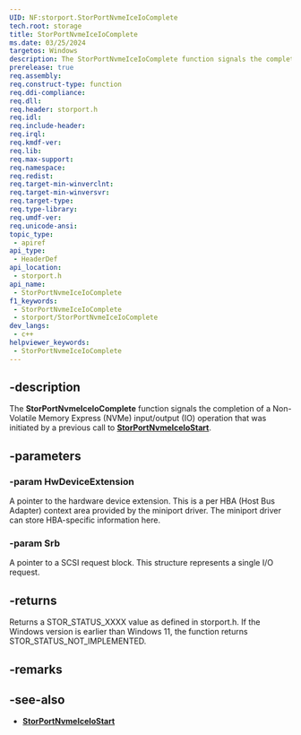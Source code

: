 ```yaml
---
UID: NF:storport.StorPortNvmeIceIoComplete
tech.root: storage
title: StorPortNvmeIceIoComplete
ms.date: 03/25/2024
targetos: Windows
description: The StorPortNvmeIceIoComplete function signals the completion of a Non-Volatile Memory Express (NVMe) input/output (IO) operation that was initiated by a previous call to StorPortNvmeIceIoStart.
prerelease: true
req.assembly: 
req.construct-type: function
req.ddi-compliance: 
req.dll: 
req.header: storport.h
req.idl: 
req.include-header: 
req.irql: 
req.kmdf-ver: 
req.lib: 
req.max-support: 
req.namespace: 
req.redist: 
req.target-min-winverclnt: 
req.target-min-winversvr: 
req.target-type: 
req.type-library: 
req.umdf-ver: 
req.unicode-ansi: 
topic_type:
 - apiref
api_type:
 - HeaderDef
api_location:
 - storport.h
api_name:
 - StorPortNvmeIceIoComplete
f1_keywords:
 - StorPortNvmeIceIoComplete
 - storport/StorPortNvmeIceIoComplete
dev_langs:
 - c++
helpviewer_keywords:
 - StorPortNvmeIceIoComplete
---
```


## -description

The **StorPortNvmeIceIoComplete** function signals the completion of a Non-Volatile Memory Express (NVMe) input/output (IO) operation that was initiated by a previous call to **[StorPortNvmeIceIoStart](nf-storport-storportnvmeiceiostart.md)**.

## -parameters

### -param HwDeviceExtension

A pointer to the hardware device extension. This is a per HBA (Host Bus Adapter) context area provided by the miniport driver. The miniport driver can store HBA-specific information here.

### -param Srb

A pointer to a SCSI request block. This structure represents a single I/O request.

## -returns

Returns a STOR_STATUS_XXXX value as defined in storport.h. If the Windows version is earlier than Windows 11, the function returns STOR_STATUS_NOT_IMPLEMENTED.

## -remarks

## -see-also

- **[StorPortNvmeIceIoStart](nf-storport-storportnvmeiceiostart.md)**
